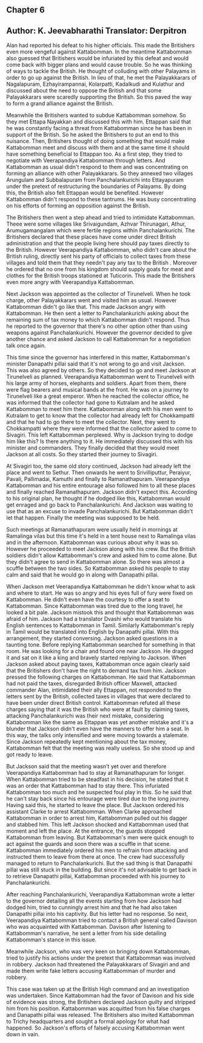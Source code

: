 ## Chapter 6
Author: K. Jeevabharathi
Translator: Derpitron
---  
Alan had reported his defeat to his higher officials. This made the Britishers even more vengeful against Kattabomman. In the meantime Kattabomman also guessed that Britishers would be infuriated by this defeat and would come back with bigger plans and would cause trouble. So he was thinking of ways to tackle the British. He thought of colluding with other Palayams in order to go up against the British. In lieu of that, he met the Palayakkarars of Nagalapuram, Ezhayirampannai, Kolarpatti, Kadalkudi and Kulathur and discussed about the need to oppose the British and that some Palayakkarars were scaredly supporting the British. So this paved the way to form a grand alliance against the British.

Meanwhile the Britishers wanted to subdue Kattabomman somehow. So they met Ettapa Nayakkan and discussed this with him. Ettappan said that he was constantly facing a threat from Kattabomman since he has been in support of the British. So he asked the Britishers to put an end to this nuisance. Then, Britishers thought of doing something that would make Kattabomman meet and discuss with them and at the same time it should have something beneficial to Ettappan too. As a first step, they tried to negotiate with Veerapandiya Kattabomman through letters. And Kattabomman as usual didn't respond to them and was concentrating on forming an alliance with other Palayakkarars. So they annexed two villages Arungulam and Subbalapuram from Panchalankurichi into Ettayapuram under the pretext of restructuring the boundaries of Palayams. By doing this, the British also felt Ettappan would be benefited. However Kattabomman didn't respond to these tantrums. He was busy concentrating on his efforts of forming an opposition against the British.

The Britishers then went a step ahead and tried to intimidate Kattabomman. Theee were some villages like Srivaigundam, Azhvar Thirunagari, Athur, Arumugamangalam which were fertile regions within Panchalankurichi. The Britishers declared that these places have come under direct British administration and that the people living here should pay taxes directly to the British. However Veerapandiya Kattabomman, who didn't care about the British ruling, directly sent his party of officials to collect taxes from these villages and told them that they needn't pay any tax to the British . Moreover he ordered that no one from his kingdom should supply goats for meat and clothes for the British troops stationed at Tuticorin. This made the Britishers even more angry with Veerapandiya Kattabomman.

Next Jackson was appointed as the collector of Tirunelveli. When he took charge, other Palayakkarars went and visited him as usual. However Kattabomman didn't go like that. This made Jackson angry with Kattabomman. He then sent a letter to Panchalankurichi asking about the remaining sum of tax money to which Kattabomman didn't respond. Thus he reported to the governor that there's no other option other than using weapons against Panchalankurichi. However the governor decided to give another chance and asked Jackson to call Kattabomman for a negotiation talk once again.

This time since the governor has interfered in this matter, Kattabomman's minister Danapathi pillai said that it's not wrong to go and visit Jackson. This was also agreed by others. So they decided to go and meet Jackson at Tirunelveli as planned. Veerapandiya Kattabomman went to Tirunelveli with his large army of horses, elephants and soldiers. Apart from them, there were flag bearers and musical bands at the front. He was on a journey to Tirunelveli like a great emperor. When he reached the collector office, he was informed that the collector had gone to Kutralam and he asked Kattabomman to meet him there. Kattabomman along with his men went to Kutralam to get to know that the collector had already left for Chokkampatti and that he had to go there to meet the collector. Next, they went to Chokkampatti where they were informed that the collector asked to come to Sivagiri. This left Kattabomman perplexed. Why is Jackson trying to dodge him like this? Is there anything to it. He immediately discussed this with his minister and commanders. They finally decided that they would meet Jackson at all costs. So they started their journey to Sivagiri.

At Sivagiri too, the same old story continued, Jackson had already left the place and went to Sethur. Then onwards he went to Srivilliputtur, Peraiyur, Pavali, Pallimadai, Kamuthi and finally to Ramanathapuram. Veerapandiya Kattabomman and his entire entourage also followed him to all these places and finally reached Ramanathapuram. Jackson didn't expect this. According to his original plan, he thought if he dodged like this, Kattabomman would get enraged and go back to Panchalankurichi. And Jackson was waiting to use that as an excuse to invade Panchalankurichi. But Kattabomman didn't let that happen. Finally the meeting was supposed to be held.

Such meetings at Ramanathapuram were usually held in mornings at Ramalinga vilas but this time it's held in a tent house next to Ramalinga vilas and in the afternoon. Kattabomman was curious about why it was so. However he proceeded to meet Jackson along with his crew. But the British soldiers didn't allow Kattabomman's crew and asked him to come alone. But they didn't agree to send in Kattabomman alone. So there was almost a scuffle between the two sides. So Kattabomman asked his people to stay calm and said that he would go in along with Danapathi pillai.

When Jackson met Veerapandiya Kattabomman he didn't know what to ask and where to start. He was so angry and his eyes full of fury were fixed on Kattabomman. He didn't even have the courtesy to offer a seat to Kattabomman. Since Kattabomman was tired due to the long travel, he looked a bit pale. Jackson mistook this and thought that Kattabomman was afraid of him. Jackson had a translator Dvashi who would translate his English sentences to Kattabomman in Tamil. Similarly Kattabomman's reply in Tamil would be translated into English by Danapathi pillai. With this arrangement, they started conversing. Jackson asked questions in a taunting tone. Before replying Kattabomman searched for something in that room. He was looking for a chair and found one near Jackson. He dragged it and sat on it like a king and bravely  started replying to Jackson. When Jackson asked about paying taxes, Kattabomman once again clearly said that the Britishers don't have the right to demand tax from him. Jackson pressed the following charges on Kattabomman. He said that Kattabomman had not paid the taxes, disregarded British officer Maxwell, attacked commander Alan, intimidated their ally Ettappan, not responded to the letters sent by the British, collected taxes in villages that were declared to have been under direct British control. Kattabomman refuted all these charges saying that it was the British who were at fault by claiming taxes, attacking Panchalankurichi was their next mistake, considering Kattabomman like the same as Ettappan was yet another mistake and it's a blunder that Jackson didn't even have the manners to offer him a seat. In this way, the talks only intensified and were moving towards a stalemate. Since Jackson repeatedly kept mentioning about the tax money, Kattabomman felt that the meeting was really useless. So she stood up and got ready to leave.

But Jackson said that the meeting wasn't yet over and therefore Veerapandiya Kattabomman had to stay at Ramanathapuram for longer. When Kattabomman tried to be steadfast in his decision, he stated that it was an order that Kattabomman had to stay there. This infuriated Kattabomman too much and he suspected foul play in this. So he said that he can't stay back since his entourage were tired due to the long journey. Having said this, he started to leave the place. But Jackson ordered his assistant Clarke to arrest Kattabomman. When Clarke approached Kattabomman in order to arrest him, Kattabomman pulled out his dagger and stabbed him. This left Jackson shocked and Kattabomman used that moment and left the place. At the entrance, the guards stopped Kattabomman from leaving. But Kattabomman's men were quick enough to act against the guards and soon there was a scuffle in that scene. Kattabomman immediately ordered his men to refrain from attacking and instructed them to leave from there at once. The crew had successfully managed to return to Panchalankurichi. But the sad thing is that Danapathi pillai was still stuck in the building. But since it's not advisable to get back in to retrieve Danapathi pillai, Kattabomman proceeded with his journey to Panchalankurichi. 

After reaching Panchalankurichi, Veerapandiya Kattabomman wrote a letter to the governor detailing all the events starting from how Jackson had dodged him, tried to cunningly arrest him and that he had also taken Danapathi pillai into his captivity. But his letter had no response. So next, Veerapandiya Kattabomman tried to contact a British general called Davison who was acquainted with Kattabomman. Davison after listening to Kattabomman's narrative, he sent a letter from his side detailing Kattabomman's stance in this issue.

Meanwhile Jackson, who was very keen on bringing down Kattabomman, tried to justify his actions under the pretext that Kattabomman was involved in robbery. Jackson had threatened the Palayakkarars of Sivagiri and and made them write fake letters accusing Kattabomman of murder and robbery.

This case was taken up at the British High command and an investigation was undertaken. Since Kattabomman had the favor of Davison and his side of evidence was strong, the Britishers declared Jackson guilty and stripped him from his position. Kattabomman was acquitted from his false charges and Danapathi pillai was released. The Britishers also invited Kattabomman to Trichy headquarters and sought a formal apology for what had happened. So Jackson's efforts of falsely accusing Kattabomman went down in vain.
